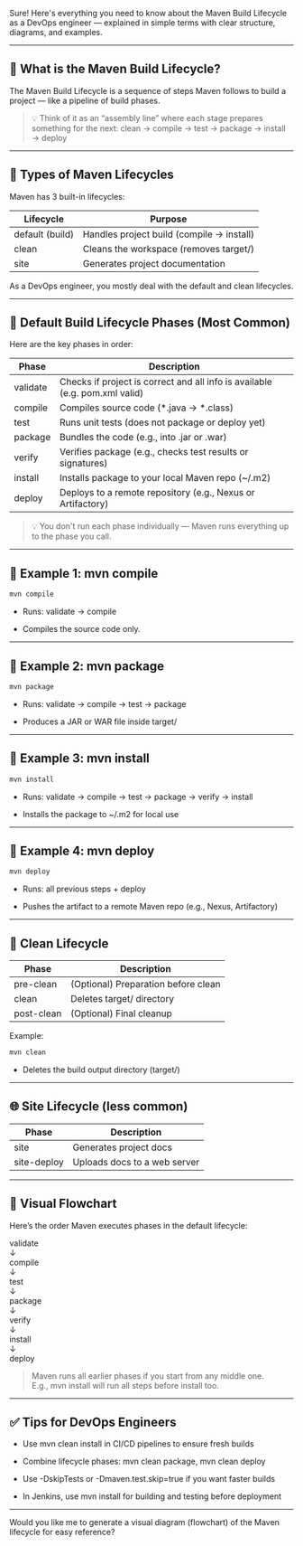 Sure! Here's everything you need to know about the Maven Build Lifecycle as a DevOps engineer — explained in simple terms with clear structure, diagrams, and examples.

---

## 🔁 What is the Maven Build Lifecycle?

The Maven Build Lifecycle is a sequence of steps Maven follows to build a project — like a pipeline of build phases.

> 💡 Think of it as an “assembly line” where each stage prepares something for the next: clean → compile → test → package → install → deploy

---

## 🔧 Types of Maven Lifecycles

Maven has 3 built-in lifecycles:

|Lifecycle|Purpose|
|---|---|
|default (build)|Handles project build (compile → install)|
|clean|Cleans the workspace (removes target/)|
|site|Generates project documentation|

As a DevOps engineer, you mostly deal with the default and clean lifecycles.

---

## 🧱 Default Build Lifecycle Phases (Most Common)

Here are the key phases in order:

|Phase|Description|
|---|---|
|validate|Checks if project is correct and all info is available (e.g. pom.xml valid)|
|compile|Compiles source code (*.java → *.class)|
|test|Runs unit tests (does not package or deploy yet)|
|package|Bundles the code (e.g., into .jar or .war)|
|verify|Verifies package (e.g., checks test results or signatures)|
|install|Installs package to your local Maven repo (~/.m2)|
|deploy|Deploys to a remote repository (e.g., Nexus or Artifactory)|

> 💡 You don't run each phase individually — Maven runs everything up to the phase you call.

---

## 🧪 Example 1: mvn compile

```bash
mvn compile
```

- Runs: validate → compile
    
- Compiles the source code only.
    

---

## 🧪 Example 2: mvn package

```bash
mvn package
```

- Runs: validate → compile → test → package
    
- Produces a JAR or WAR file inside target/
    

---

## 🧪 Example 3: mvn install

```bash
mvn install
```

- Runs: validate → compile → test → package → verify → install
    
- Installs the package to ~/.m2 for local use
    

---

## 🧪 Example 4: mvn deploy

```bash
mvn deploy
```

- Runs: all previous steps + deploy
    
- Pushes the artifact to a remote Maven repo (e.g., Nexus, Artifactory)
    

---

## 🧹 Clean Lifecycle

|Phase|Description|
|---|---|
|pre-clean|(Optional) Preparation before clean|
|clean|Deletes target/ directory|
|post-clean|(Optional) Final cleanup|

Example:

```bash
mvn clean
```

- Deletes the build output directory (target/)
    

---

## 🌐 Site Lifecycle (less common)

|Phase|Description|
|---|---|
|site|Generates project docs|
|site-deploy|Uploads docs to a web server|

---

## 🔄 Visual Flowchart

Here’s the order Maven executes phases in the default lifecycle:

validate  
↓  
compile  
↓  
test  
↓  
package  
↓  
verify  
↓  
install  
↓  
deploy

> Maven runs all earlier phases if you start from any middle one.  
> E.g., mvn install will run all steps before install too.

---

## ✅ Tips for DevOps Engineers

- Use mvn clean install in CI/CD pipelines to ensure fresh builds
    
- Combine lifecycle phases: mvn clean package, mvn clean deploy
    
- Use -DskipTests or -Dmaven.test.skip=true if you want faster builds
    
- In Jenkins, use mvn install for building and testing before deployment
    

---

Would you like me to generate a visual diagram (flowchart) of the Maven lifecycle for easy reference?